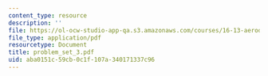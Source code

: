 ```yaml
---
content_type: resource
description: ''
file: https://ol-ocw-studio-app-qa.s3.amazonaws.com/courses/16-13-aerodynamics-of-viscous-fluids-fall-2003/aba0151c59cb0c1f107a340171337c96_problem_set_3.pdf
file_type: application/pdf
resourcetype: Document
title: problem_set_3.pdf
uid: aba0151c-59cb-0c1f-107a-340171337c96
---
```

